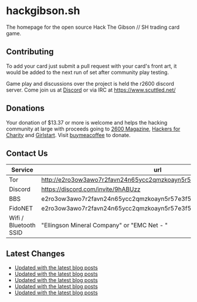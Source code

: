 # hackgibson.sh
The homepage for the open source Hack The Gibson // SH trading card game.


## Contributing

To add your card just submit a pull request with your card's front art, it would be added to the next run of set after community play testing.

Game play and discussions over the project is held the r2600 discord server. Come join us at [Discord](https://discord.com/invite/9hABUzz) or via IRC at https://www.scuttled.net/


## Donations

Your donation of $13.37 or more is welcome and helps the hacking community at large with proceeds going to [2600 Magazine](https://2600.com/), [Hackers for Charity](https://hackersforcharity.org) and [Girlstart](https://girlstart.org).  Visit [buymeacoffee](https://www.buymeacoffee.com/hackgibson.sh) to donate.


## Contact Us

Service | url
-|-
Tor | http://e2ro3ow3awo7r2favn24n65ycc2qmzkoayn5r57e3f56nvjwdcgg32ad.onion
Discord | https://discord.com/invite/9hABUzz
BBS | e2ro3ow3awo7r2favn24n65ycc2qmzkoayn5r57e3f56nvjwdcgg32ad.onion:23
FidoNET | e2ro3ow3awo7r2favn24n65ycc2qmzkoayn5r57e3f56nvjwdcgg32ad.onion:24554
Wifi / Bluetooth SSID | "Ellingson Mineral Company" or "EMC Net - <fidonet address>"

## Latest Changes
<!-- BLOG-POST-LIST:START -->
- [Updated with the latest blog posts](https://github.com/DFW2600/hackgibson.sh/commit/c1fdd01f1bd89cd6f9247dbd8013ad385c6c3a7e)
- [Updated with the latest blog posts](https://github.com/DFW2600/hackgibson.sh/commit/92a3e45c2b1f18c3bd802ed5f208417c4307e5bc)
- [Updated with the latest blog posts](https://github.com/DFW2600/hackgibson.sh/commit/d4c0ca23c45797c79658acfce160a943f89756ce)
- [Updated with the latest blog posts](https://github.com/DFW2600/hackgibson.sh/commit/f1246f90f3e9df2e98a4bf0640e1ddafefd4618d)
- [Updated with the latest blog posts](https://github.com/DFW2600/hackgibson.sh/commit/25baa26bc6f1f0e5d3cdf9d81eac4abb089e0aae)
<!-- BLOG-POST-LIST:END -->
